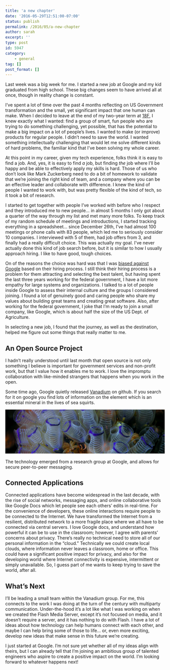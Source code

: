 ```yaml
---
title: 'a new chapter'
date: '2016-05-29T12:51:00-07:00'
status: publish
permalink: /2016/05/a-new-chapter
author: sarah
excerpt: ''
type: post
id: 5947
category:
    - general
tag: []
post_format: []
---
```

Last week was a big week for me. I started a new job at Google and my kid graduated from high school. These big changes seem to have arrived all at once, though in reality change is constant.

I’ve spent a lot of time over the past 4 months reflecting on US Government transformation and the small, yet significant impact that one human can make. When I decided to leave at the end of my two-year term at [18F](https://18f.gsa.gov/), I knew exactly what I wanted: find a group of smart, fun people who are trying to do something challenging, yet possible, that has the potential to make a big impact on a lot of people’s lives. I wanted to make (or improve) products for regular people. I didn’t need to save the world. I wanted something intellectually challenging that would let me solve different kinds of hard problems, the familiar kind that I’ve been solving my whole career.

At this point in my career, given my tech experience, folks think it is easy to find a job. And, yes, it is easy to find *a* job, but finding *the* job where I’ll be happy and be able to effectively apply my skills is hard. Those of us who don’t look like Mark Zuckerberg need to do a bit of homework to validate that we’re joining the right kind of team, and a company where you can be an effective leader and collaborate with difference. I knew the kind of people I wanted to work with, but was pretty flexible of the kind of tech, so it took a bit of research.

I started to get together with people I’ve worked with before who I respect and they introduced me to new people… in almost 5 months I only got about a quarter of the way through my list and met many more folks. To keep track of my random schedule of meetings and introductions, I started tracking everything in a spreadsheet… since December 26th, I’ve had almost 100 meetings or phone calls with 83 people, which led me to seriously consider 10 companies. I interviewed with 5 of them, had job offers from 3, and finally had a really difficult choice. This was actually my goal. I’ve never actually done this kind of job search before, but it is similar to how I usually approach hiring. I like to have good, tough choices.

On of the reasons the choice was hard was that I was [biased against Google](https://www.ultrasaurus.com/2006/03/why-i-wont-work-at-google/) based on their hiring process. I still think their hiring process is a problem for them attracting and selecting the best talent, but having spent the last three years working for the federal government, I have a lot more empathy for large systems and organizations. I talked to a lot of people inside Google to assess their internal culture and the groups I considered joining. I found a lot of genuinely good and caring people who share my values about building great teams and creating great software. Also, after working for the federal government, I joke that I’m ready to join a small company, like Google, which is about half the size of the US Dept. of Agriculture.

In selecting a new job, I found that the journey, as well as the destination, helped me figure out some things that really matter to me.

An Open Source Project
----------------------

I hadn’t really understood until last month that open source is not only something I believe is important for government services and non-profit work, but that I value how it enables me to work. I love the impromptu collaboration with like-minded strangers that happens when you work in the open.

Some time ago, Google quietly released [Vanadium](https://vanadium.github.io/) on github. If you search for it on google you find lots of information on the element which is an essential mineral in the lives of sea squirts.

[![sea-squirts](../../../uploads/2016/05/sea-squirts.png)](https://en.wikipedia.org/wiki/Vanadium#/media/File:Bluebell_tunicates_Nick_Hobgood.jpg)

The technology emerged from a research group at Google, and allows for secure peer-to-peer messaging.

Connected Applications
----------------------

Connected applications have become widespread in the last decade, with the rise of social networks, messaging apps, and online collaborative tools like Google Docs which let people see each others’ edits in real-time. For the convenience of developers, these online interactions require people to be connected to the Internet. We have transformed the Internet from a resilient, distributed network to a more fragile place where we all have to be connected via central servers. I love Google docs, and understand how powerful it can be to use in the classroom; however, I agree with parents’ concerns about privacy. There’s really no technical need to store all of our personal information in the “cloud.” Technically we could create local clouds, where information never leaves a classroom, home or office. This could have a significant positive impact for privacy, and also for the developing world where Internet connectivity is expensive, intermittent or simply unavailable. So, I guess part of me wants to keep trying to save the world, after all.

What’s Next
-----------

I’ll be leading a small team within the Vanadium group. For me, this connects to the work I was doing at the turn of the century with multiparty communication. Under-the-hood it’s a lot like what I was working on when we created the Flash Media Server, except it’s not focused on media, and it doesn’t require a server, and it has nothing to do with Flash. I have a lot of ideas about how technology can help humans connect with each other, and maybe I can help bring some of those to life… or, even more exciting, develop new ideas that make sense in this future we’re creating.

I just started at Google. I’m not sure yet whether all of my ideas align with theirs, but I can already tell that I’m joining an ambitious group of talented engineers who aspire to create a positive impact on the world. I’m looking forward to whatever happens next!